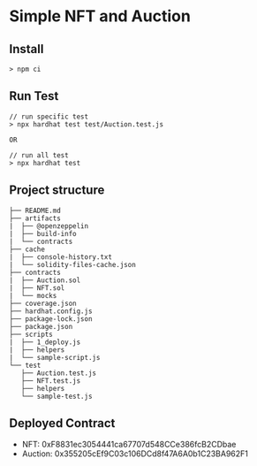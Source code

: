 # Simple NFT and Auction

## Install
```shell
> npm ci
```

## Run Test
```shell
// run specific test
> npx hardhat test test/Auction.test.js

OR

// run all test
> npx hardhat test
```

## Project structure
```
├── README.md
├── artifacts
|  ├── @openzeppelin
|  ├── build-info
|  └── contracts
├── cache
|  ├── console-history.txt
|  └── solidity-files-cache.json
├── contracts
|  ├── Auction.sol
|  ├── NFT.sol
|  └── mocks
├── coverage.json
├── hardhat.config.js
├── package-lock.json
├── package.json
├── scripts
|  ├── 1_deploy.js
|  ├── helpers
|  └── sample-script.js
└── test
   ├── Auction.test.js
   ├── NFT.test.js
   ├── helpers
   └── sample-test.js
```

## Deployed Contract
- NFT: 0xF8831ec3054441ca67707d548CCe386fcB2CDbae
- Auction: 0x355205cEf9C03c106DCd8f47A6A0b1C23BA962F1
